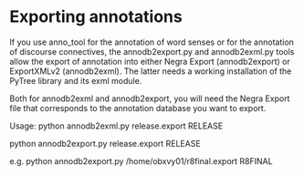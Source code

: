 Exporting annotations
=====================

If you use anno_tool for the annotation of word senses or for the annotation of
discourse connectives, the annodb2export.py and annodb2exml.py tools allow the
export of annotation into either Negra Export (annodb2export) or ExportXMLv2
(annodb2exml). The latter needs a working installation of the PyTree library
and its exml module.

Both for annodb2exml and annodb2export, you will need the Negra Export file
that corresponds to the annotation database you want to export.

Usage:
python annodb2exml.py release.export RELEASE

python annodb2export.py release.export RELEASE

e.g.
python annodb2export.py /home/obxvy01/r8final.export R8FINAL
